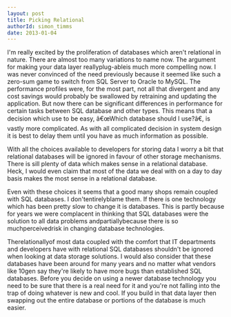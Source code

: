 ```yaml
---
layout: post
title: Picking Relational
authorId: simon_timms
date: 2013-01-04
---
```


I'm really excited by the proliferation of databases which aren't relational in nature. There are almost too many variations to name now. The argument for making your data layer reallyplug-ableis much more compelling now. I was never convinced of the need previously because it seemed like such a zero-sum game to switch from SQL Server to Oracle to MySQL. The performance profiles were, for the most part, not all that divergent and any cost savings would probably be swallowed by retraining and updating the application. But now there can be significant differences in performance for certain tasks between SQL database and other types. This means that a decision which use to be easy, â€œWhich database should I use?â€, is vastly more complicated. As with all complicated decision in system design it is best to delay them until you have as much information as possible.

With all the choices available to developers for storing data I worry a bit that relational databases will be ignored in favour of other storage mechanisms. There is sill plenty of data which makes sense in a relational database. Heck, I would even claim that most of the data we deal with on a day to day basis makes the most sense in a relational database.

Even with these choices it seems that a good many shops remain coupled with SQL databases. I don'tentirelyblame them. If there is one technology which has been pretty slow to change it is databases. This is partly because for years we were complacent in thinking that SQL databases were the solution to all data problems andpartiallybecause there is so muchperceivedrisk in changing database technologies.

Therelationallyof most data coupled with the comfort that IT departments and developers have with relational SQL databases shouldn't be ignored when looking at data storage solutions. I would also consider that these databases have been around for many years and no matter what vendors like 10gen say they're likely to have more bugs than established SQL databases. Before you decide on using a newer database technology you need to be sure that there is a real need for it and you're not falling into the trap of doing whatever is new and cool. If you build in that data layer then swapping out the entire database or portions of the database is much easier.



